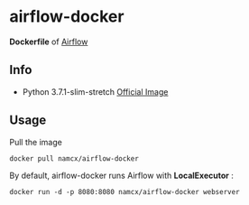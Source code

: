 # airflow-docker

**Dockerfile** of [Airflow](https://github.com/apache/airflow)

## Info

* Python 3.7.1-slim-stretch [Official Image](https://hub.docker.com/_/python)

## Usage

Pull the image

    docker pull namcx/airflow-docker

By default, airflow-docker runs Airflow with **LocalExecutor** :

    docker run -d -p 8080:8080 namcx/airflow-docker webserver
